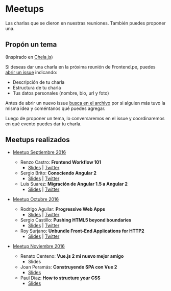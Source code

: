 # Meetups

Las charlas que se dieron en nuestras reuniones. También puedes proponer una.

## Propón un tema

(Inspirado en [Chela.js](https://github.com/javascriptmx/chelajs/wiki))

Si deseas dar una charla en la próxima reunión de Frontend.pe, puedes [abrir un issue](https://github.com/Frontendpe/meetups/issues/new) indicando:

* Descripción de tu charla
* Estructura de tu charla
* Tus datos personales (nombre, bio, url y foto)

Antes de abrir un nuevo issue [busca en el archivo](https://github.com/Frontendpe/meetups/issues?utf8=✓&q=) por si alguien más tuvo la misma idea y coméntanos qué puedes agregar.

Luego de proponer un tema, lo conversaremos en el issue y coordinaremos en qué evento puedes dar tu charla.

## Meetups realizados

* [Meetup Septiembre 2016](https://www.eventbrite.com/e/frontendpe-meetup-septiembre-tickets-27797278408)
  * Renzo Castro: **Frontend Workflow 101**
    * [Slides](https://renzocastro.github.io/talks/2016/front-end-workflow-101/) | [Twitter](https://twitter.com/otakurzo)
  * Sergio Brito: **Conociendo Angular 2**
    * [Slides](http://www.slideshare.net/yacaFx/conociendo-angular-2) | [Twitter](https://twitter.com/yacafx)
  * Luis Suarez: **Migración de Angular 1.5 a Angular 2**
    * [Slides](https://docs.google.com/presentation/d/1_BrLAAwEoyjxA-_nW6FEErMgkvCSvb4hIAfcWGyQ65g/edit) | [Twitter](https://twitter.com/luchotess)

* [Meetup Octubre 2016](https://www.eventbrite.com/e/frontendpe-meetup-octubre-tickets-28484190982)
  * Rodrigo Aguilar: **Progressive Web Apps**
    * [Slides](https://www.dropbox.com/s/gr16u27gutmki67/Progressive%20Web%20Apps.pdf?dl=0) | [Twitter](https://twitter.com/rod_nato)
  * Sergio Castillo: **Pushing HTML5 beyond boundaries**
    * [Slides](http://www.slideshare.net/scyrizales/pushing-html5-beyond-boundaries) | [Twitter](https://twitter.com/scyrizales)
  * Roy Surjano: **Unbundle Front-End Applications for HTTP2**
    * [Slides](http://slides.com/rsurjano/unbundle-frontend-applications-for-http2#/) | [Twitter](http://twitter.com/rsurjano)

* [Meetup Noviembre 2016](https://www.eventbrite.com/e/frontendpe-meetup-noviembre-tickets-29416828526)
  * Renato Centeno: **Vue.js 2 mi nuevo mejor amigo**
    * Slides
  * Joan Peramás: **Construyendo SPA con Vue 2**
    * [Slides](https://drive.google.com/file/d/0Bx0yn-a3temAeUFJZW9GaERfLUk/view?usp=sharing)
  * Paul Díaz: **How to structure your CSS**
    * [Slides](https://github.com/paulrrdiaz/how-to-structure-your-css)
